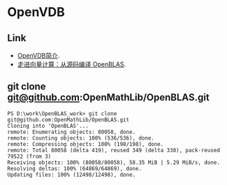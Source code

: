 # OpenVDB


## Link

- [OpenVDB简介](https://cloud.tencent.com/developer/article/2197787).
- [走进向量计算：从源码编译 OpenBLAS](https://soulteary.com/2022/07/08/into-vector-computing-compiling-openblas-from-source.html).


## git clone git@github.com:OpenMathLib/OpenBLAS.git
```
PS D:\work\OpenBLAS_work> git clone git@github.com:OpenMathLib/OpenBLAS.git
Cloning into 'OpenBLAS'...
remote: Enumerating objects: 80058, done.
remote: Counting objects: 100% (536/536), done.
remote: Compressing objects: 100% (198/198), done.
remote: Total 80058 (delta 419), reused 349 (delta 338), pack-reused 79522 (from 3)
Receiving objects: 100% (80058/80058), 58.35 MiB | 5.29 MiB/s, done.
Resolving deltas: 100% (64869/64869), done.
Updating files: 100% (12498/12498), done.
```

